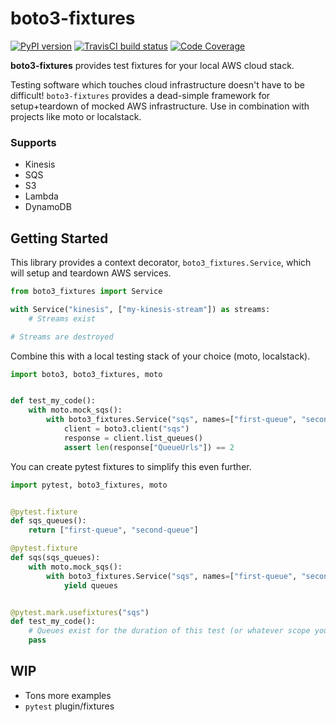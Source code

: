 # boto3-fixtures
[![PyPI version](https://img.shields.io/pypi/v/boto3-fixtures.svg)](https://pypi.org/project/boto3-fixtures/) [![TravisCI build status](https://travis-ci.com/alphachai/boto3-fixtures.svg?branch=master)](https://travis-ci.com/github/alphachai/boto3-fixtures) [![Code Coverage](https://img.shields.io/codecov/c/github/alphachai/boto3-fixtures.svg)](https://codecov.io/gh/alphachai/boto3-fixtures)

**boto3-fixtures** provides test fixtures for your local AWS cloud stack.

Testing software which touches cloud infrastructure doesn't have to be difficult! `boto3-fixtures` provides a dead-simple framework for setup+teardown of mocked AWS infrastructure. Use in combination with projects like moto or localstack.

### Supports
* Kinesis
* SQS
* S3
* Lambda
* DynamoDB


## Getting Started

This library provides a context decorator, `boto3_fixtures.Service`, which will setup and teardown AWS services.

```python
from boto3_fixtures import Service

with Service("kinesis", ["my-kinesis-stream"]) as streams:
    # Streams exist

# Streams are destroyed
```

Combine this with a local testing stack of your choice (moto, localstack).

```python
import boto3, boto3_fixtures, moto


def test_my_code():
    with moto.mock_sqs():
        with boto3_fixtures.Service("sqs", names=["first-queue", "second-queue"]) as queues:
            client = boto3.client("sqs")
            response = client.list_queues()
            assert len(response["QueueUrls"]) == 2
```

You can create pytest fixtures to simplify this even further.

```python
import pytest, boto3_fixtures, moto


@pytest.fixture
def sqs_queues():
    return ["first-queue", "second-queue"]

@pytest.fixture
def sqs(sqs_queues):
    with moto.mock_sqs():
        with boto3_fixtures.Service("sqs", names=["first-queue", "second-queue"]) as queues:
            yield queues


@pytest.mark.usefixtures("sqs")
def test_my_code():
    # Queues exist for the duration of this test (or whatever scope you set on the fixture)
    pass
```


## WIP
* Tons more examples
* `pytest` plugin/fixtures
